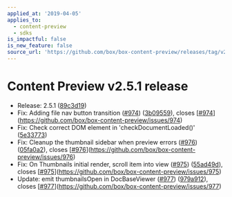 ```yaml
---
applied_at: '2019-04-05'
applies_to:
  - content-preview
  - sdks
is_impactful: false
is_new_feature: false
source_url: 'https://github.com/box/box-content-preview/releases/tag/v2.5.1'
---
```


# Content Preview v2.5.1 release


* Release: 2.5.1 ([89c3d19](https://github.com/box/box-content-preview/commit[89c3d19](https://github.com/box/box-content-preview/commit/89c3d19)))
* Fix: Adding file nav button transition ([#974](https://github.com/box/box-content-preview/pull/974)) ([3b09559](https://github.com/box/box-content-preview/commit[3b09559](https://github.com/box/box-content-preview/commit/3b09559))), closes [[#974](https://github.com/box/box-content-preview/pull/974)](https://github.com/box/box-content-preview/issues/974)
* Fix: Check correct DOM element in 'checkDocumentLoaded()' ([5e33773](https://github.com/box/box-content-preview/commit[5e33773](https://github.com/box/box-content-preview/commit/5e33773)))
* Fix: Cleanup the thumbnail sidebar when preview errors ([#976](https://github.com/box/box-content-preview/pull/976)) ([05fa0a2](https://github.com/box/box-content-preview/commit[05fa0a2](https://github.com/box/box-content-preview/commit/05fa0a2))), closes [[#976](https://github.com/box/box-content-preview/pull/976)](https://github.com/box/box-content-preview/issues/976)
* Fix: On Thumbnails initial render, scroll item into view ([#975](https://github.com/box/box-content-preview/pull/975)) ([55ad49d](https://github.com/box/box-content-preview/commit[55ad49d](https://github.com/box/box-content-preview/commit/55ad49d))), closes [[#975](https://github.com/box/box-content-preview/pull/975)](https://github.com/box/box-content-preview/issues/975)
* Update: emit thumbnailsOpen in DocBaseViewer ([#977](https://github.com/box/box-content-preview/pull/977)) ([979a912](https://github.com/box/box-content-preview/commit[979a912](https://github.com/box/box-content-preview/commit/979a912))), closes [[#977](https://github.com/box/box-content-preview/pull/977)](https://github.com/box/box-content-preview/issues/977)



